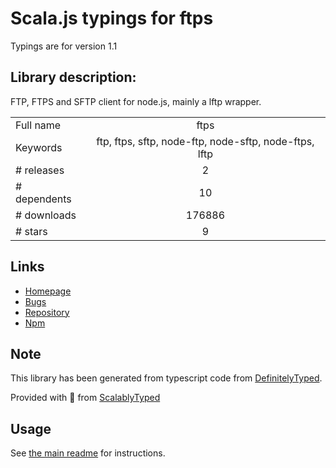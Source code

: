 
# Scala.js typings for ftps

Typings are for version 1.1

## Library description:
FTP, FTPS and SFTP client for node.js, mainly a lftp wrapper.

|                    |                 |
| ------------------ | :-------------: |
| Full name          | ftps |
| Keywords           | ftp, ftps, sftp, node-ftp, node-sftp, node-ftps, lftp |
| # releases         | 2 |
| # dependents       | 10 |
| # downloads        | 176886 |
| # stars            | 9 |

## Links
- [Homepage](https://github.com/Atinux/node-ftps#readme)
- [Bugs](https://github.com/Atinux/node-ftps/issues)
- [Repository](https://github.com/Atinux/node-ftps)
- [Npm](https://www.npmjs.com/package/ftps)
    


## Note
This library has been generated from typescript code from [DefinitelyTyped](https://definitelytyped.org).

Provided with :purple_heart: from [ScalablyTyped](https://github.com/oyvindberg/ScalablyTyped)

## Usage
See [the main readme](../../readme.md) for instructions.


